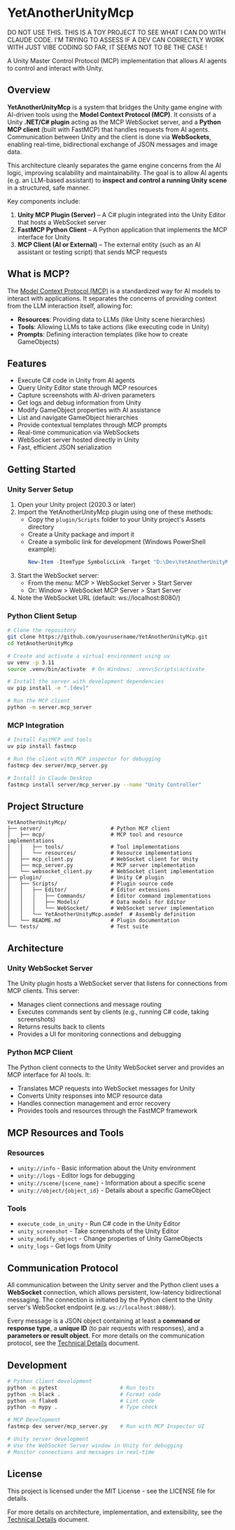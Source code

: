 # YetAnotherUnityMcp

DO NOT USE THIS. THIS IS A TOY PROJECT TO SEE WHAT I CAN DO WITH CLAUDE CODE.
I'M TRYING TO ASSESS IF A DEV CAN CORRECTLY WORK WITH JUST VIBE CODING
SO FAR, IT SEEMS NOT TO BE THE CASE !


A Unity Master Control Protocol (MCP) implementation that allows AI agents to control and interact with Unity.

## Overview

**YetAnotherUnityMcp** is a system that bridges the Unity game engine with AI-driven tools using the **Model Context Protocol (MCP)**. It consists of a Unity **.NET/C# plugin** acting as the MCP WebSocket server, and a **Python MCP client** (built with FastMCP) that handles requests from AI agents. Communication between Unity and the client is done via **WebSockets**, enabling real-time, bidirectional exchange of JSON messages and image data.

This architecture cleanly separates the game engine concerns from the AI logic, improving scalability and maintainability. The goal is to allow AI agents (e.g. an LLM-based assistant) to **inspect and control a running Unity scene** in a structured, safe manner.

Key components include:

1. **Unity MCP Plugin (Server)** – A C# plugin integrated into the Unity Editor that hosts a WebSocket server
2. **FastMCP Python Client** – A Python application that implements the MCP interface for Unity
3. **MCP Client (AI or External)** – The external entity (such as an AI assistant or testing script) that sends MCP requests

## What is MCP?

The [Model Context Protocol (MCP)](https://modelcontextprotocol.io) is a standardized way for AI models to interact with applications. It separates the concerns of providing context from the LLM interaction itself, allowing for:

- **Resources**: Providing data to LLMs (like Unity scene hierarchies)
- **Tools**: Allowing LLMs to take actions (like executing code in Unity)
- **Prompts**: Defining interaction templates (like how to create GameObjects)

## Features

- Execute C# code in Unity from AI agents
- Query Unity Editor state through MCP resources
- Capture screenshots with AI-driven parameters
- Get logs and debug information from Unity
- Modify GameObject properties with AI assistance
- List and navigate GameObject hierarchies
- Provide contextual templates through MCP prompts
- Real-time communication via WebSockets
- WebSocket server hosted directly in Unity
- Fast, efficient JSON serialization

## Getting Started

### Unity Server Setup

1. Open your Unity project (2020.3 or later)
2. Import the YetAnotherUnityMcp plugin using one of these methods:
   - Copy the `plugin/Scripts` folder to your Unity project's Assets directory
   - Create a Unity package and import it
   - Create a symbolic link for development (Windows PowerShell example):
     ```powershell
     New-Item -ItemType SymbolicLink -Target "D:\Dev\YetAnotherUnityMcp\plugin" -Path "C:\Users\azrea\My project\Assets\Plugins\YetAnotherUnityMcp"
     ```
3. Start the WebSocket server:
   - From the menu: MCP > WebSocket Server > Start Server
   - Or: Window > WebSocket MCP Server > Start Server
4. Note the WebSocket URL (default: ws://localhost:8080/)

### Python Client Setup

```bash
# Clone the repository
git clone https://github.com/yourusername/YetAnotherUnityMcp.git
cd YetAnotherUnityMcp

# Create and activate a virtual environment using uv
uv venv -p 3.11
source .venv/bin/activate  # On Windows: .venv\Scripts\activate

# Install the server with development dependencies
uv pip install -e ".[dev]"

# Run the MCP client
python -m server.mcp_server
```

### MCP Integration

```bash
# Install FastMCP and tools
uv pip install fastmcp

# Run the client with MCP inspector for debugging
fastmcp dev server/mcp_server.py

# Install in Claude Desktop
fastmcp install server/mcp_server.py --name "Unity Controller"
```

## Project Structure

```
YetAnotherUnityMcp/
├── server/                      # Python MCP client
│   ├── mcp/                     # MCP tool and resource implementations
│   │   ├── tools/               # Tool implementations
│   │   └── resources/           # Resource implementations
│   ├── mcp_client.py            # WebSocket client for Unity
│   ├── mcp_server.py            # MCP server implementation
│   └── websocket_client.py      # WebSocket client implementation
├── plugin/                      # Unity C# plugin
│   ├── Scripts/                 # Plugin source code
│   │   ├── Editor/              # Editor extensions
│   │   │   ├── Commands/        # Editor command implementations
│   │   │   ├── Models/          # Data models for Editor
│   │   │   └── WebSocket/       # WebSocket server implementation
│   │   └── YetAnotherUnityMcp.asmdef  # Assembly definition
│   └── README.md                # Plugin documentation
└── tests/                       # Test suite
```

## Architecture

### Unity WebSocket Server

The Unity plugin hosts a WebSocket server that listens for connections from MCP clients. This server:

- Manages client connections and message routing
- Executes commands sent by clients (e.g., running C# code, taking screenshots)
- Returns results back to clients
- Provides a UI for monitoring connections and debugging

### Python MCP Client

The Python client connects to the Unity WebSocket server and provides an MCP interface for AI tools. It:

- Translates MCP requests into WebSocket messages for Unity
- Converts Unity responses into MCP resource data
- Handles connection management and error recovery
- Provides tools and resources through the FastMCP framework

## MCP Resources and Tools

### Resources

- `unity://info` - Basic information about the Unity environment
- `unity://logs` - Editor logs for debugging
- `unity://scene/{scene_name}` - Information about a specific scene
- `unity://object/{object_id}` - Details about a specific GameObject

### Tools

- `execute_code_in_unity` - Run C# code in the Unity Editor
- `unity_screenshot` - Take screenshots of the Unity Editor
- `unity_modify_object` - Change properties of Unity GameObjects
- `unity_logs` - Get logs from Unity

## Communication Protocol

All communication between the Unity server and the Python client uses a **WebSocket** connection, which allows persistent, low-latency bidirectional messaging. The connection is initiated by the Python client to the Unity server's WebSocket endpoint (e.g. `ws://localhost:8080/`).

Every message is a JSON object containing at least a **command or response type**, a **unique ID** (to pair requests with responses), and a **parameters or result object**. For more details on the communication protocol, see the [Technical Details](TECH_DETAILS.md) document.

## Development

```bash
# Python client development
python -m pytest                    # Run tests
python -m black .                   # Format code
python -m flake8                    # Lint code
python -m mypy .                    # Type check

# MCP Development
fastmcp dev server/mcp_server.py    # Run with MCP Inspector UI

# Unity server development
# Use the WebSocket Server window in Unity for debugging
# Monitor connections and messages in real-time
```

## License

This project is licensed under the MIT License - see the LICENSE file for details.

For more details on architecture, implementation, and extensibility, see the [Technical Details](TECH_DETAILS.md) document.